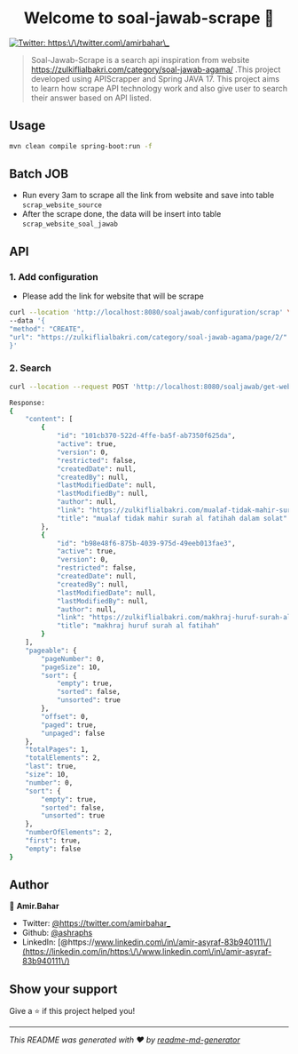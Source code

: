 <h1 align="center">Welcome to soal-jawab-scrape 👋</h1>
<p>
  <a href="https://twitter.com/https:\/\/twitter.com\/amirbahar\_" target="_blank">
    <img alt="Twitter: https:\/\/twitter.com\/amirbahar\_" src="https://img.shields.io/twitter/follow/https:\/\/twitter.com\/amirbahar\_.svg?style=social" />
  </a>
</p>

> Soal-Jawab-Scrape is a search api inspiration from website https://zulkiflialbakri.com/category/soal-jawab-agama/ .This project developed using APIScrapper and Spring JAVA 17. This project aims to learn how scrape API technology work and also give user to search their answer based on API listed.


## Usage

```sh
mvn clean compile spring-boot:run -f
```

## Batch JOB
- Run every 3am to scrape all the link from website and save into table `scrap_website_source`
- After the scrape done, the data will be insert into table `scrap_website_soal_jawab`

## API
### 1. Add configuration
- Please add the link for website that will be scrape

```sh
curl --location 'http://localhost:8080/soaljawab/configuration/scrap' \
--data '{
"method": "CREATE",
"url": "https://zulkiflialbakri.com/category/soal-jawab-agama/page/2/"
}'
```

### 2. Search 
```sh
curl --location --request POST 'http://localhost:8080/soaljawab/get-websites?keyword=surah'

Response:
{
    "content": [
        {
            "id": "101cb370-522d-4ffe-ba5f-ab7350f625da",
            "active": true,
            "version": 0,
            "restricted": false,
            "createdDate": null,
            "createdBy": null,
            "lastModifiedDate": null,
            "lastModifiedBy": null,
            "author": null,
            "link": "https://zulkiflialbakri.com/mualaf-tidak-mahir-surah-al-fatihah-dalam-solat/",
            "title": "mualaf tidak mahir surah al fatihah dalam solat"
        },
        {
            "id": "b98e48f6-875b-4039-975d-49eeb013fae3",
            "active": true,
            "version": 0,
            "restricted": false,
            "createdDate": null,
            "createdBy": null,
            "lastModifiedDate": null,
            "lastModifiedBy": null,
            "author": null,
            "link": "https://zulkiflialbakri.com/makhraj-huruf-surah-al-fatihah/",
            "title": "makhraj huruf surah al fatihah"
        }
    ],
    "pageable": {
        "pageNumber": 0,
        "pageSize": 10,
        "sort": {
            "empty": true,
            "sorted": false,
            "unsorted": true
        },
        "offset": 0,
        "paged": true,
        "unpaged": false
    },
    "totalPages": 1,
    "totalElements": 2,
    "last": true,
    "size": 10,
    "number": 0,
    "sort": {
        "empty": true,
        "sorted": false,
        "unsorted": true
    },
    "numberOfElements": 2,
    "first": true,
    "empty": false
}
```



## Author

👤 **Amir.Bahar**

* Twitter: [@https:\/\/twitter.com\/amirbahar\_](https://twitter.com/https:\/\/twitter.com\/amirbahar\_)
* Github: [@ashraphs](https://github.com/ashraphs)
* LinkedIn: [@https:\/\/www.linkedin.com\/in\/amir-asyraf-83b940111\/](https://linkedin.com/in/https:\/\/www.linkedin.com\/in\/amir-asyraf-83b940111\/)

## Show your support

Give a ⭐️ if this project helped you!

***
_This README was generated with ❤️ by [readme-md-generator](https://github.com/kefranabg/readme-md-generator)_